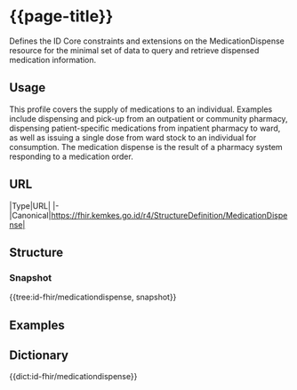 # {{page-title}}
Defines the ID Core constraints and extensions on the MedicationDispense resource for the minimal set of data to query and retrieve dispensed medication information.


## Usage
This profile covers the supply of medications to an individual. Examples include dispensing and pick-up from an outpatient or community pharmacy, dispensing patient-specific medications from inpatient pharmacy to ward, as well as issuing a single dose from ward stock to an individual for consumption. The medication dispense is the result of a pharmacy system responding to a medication order.

## URL
|Type|URL|
|-
|Canonical|https://fhir.kemkes.go.id/r4/StructureDefinition/MedicationDispense|

## Structure
### Snapshot
<div>
{{tree:id-fhir/medicationdispense, snapshot}}
</div>

## Examples

## Dictionary
{{dict:id-fhir/medicationdispense}} 

